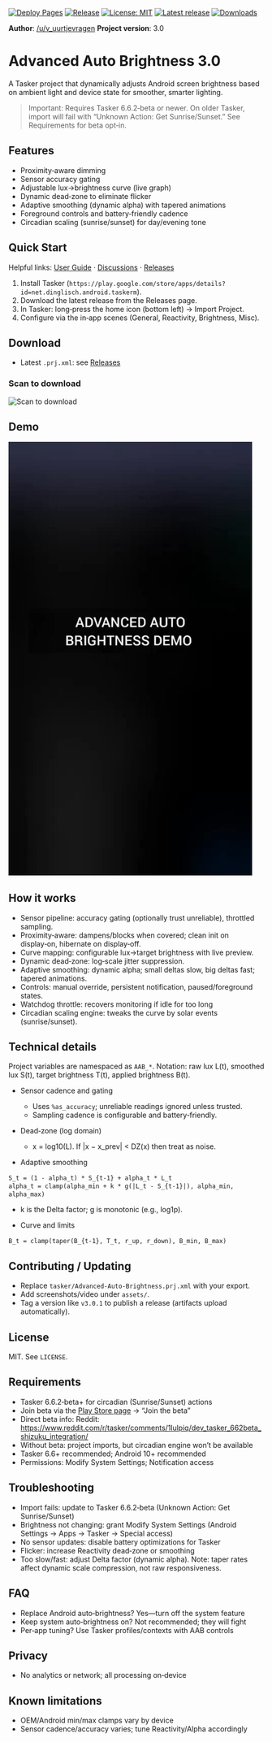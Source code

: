 [![Deploy Pages](https://github.com/faded-penguin021/Advanced-Auto-Brightness/actions/workflows/pages.yml/badge.svg)](https://github.com/faded-penguin021/Advanced-Auto-Brightness/actions/workflows/pages.yml) [![Release](https://github.com/faded-penguin021/Advanced-Auto-Brightness/actions/workflows/release.yml/badge.svg)](https://github.com/faded-penguin021/Advanced-Auto-Brightness/actions/workflows/release.yml) [![License: MIT](https://img.shields.io/badge/License-MIT-green.svg)](LICENSE) [![Latest release](https://img.shields.io/github/v/release/faded-penguin021/Advanced-Auto-Brightness)](https://github.com/faded-penguin021/Advanced-Auto-Brightness/releases) [![Downloads](https://img.shields.io/github/downloads/faded-penguin021/Advanced-Auto-Brightness/total.svg)](https://github.com/faded-penguin021/Advanced-Auto-Brightness/releases)

**Author**: [/u/v_uurtjevragen](https://www.reddit.com/user/v_uurtjevragen)
**Project version**: 3.0

# Advanced Auto Brightness 3.0

A Tasker project that dynamically adjusts Android screen brightness based on ambient light and device state for smoother, smarter lighting.

> Important: Requires Tasker 6.6.2‑beta or newer. On older Tasker, import will fail with “Unknown Action: Get Sunrise/Sunset.” See Requirements for beta opt‑in.

## Features
- Proximity‑aware dimming
- Sensor accuracy gating
- Adjustable lux→brightness curve (live graph)
- Dynamic dead‑zone to eliminate flicker
- Adaptive smoothing (dynamic alpha) with tapered animations
- Foreground controls and battery‑friendly cadence
- Circadian scaling (sunrise/sunset) for day/evening tone

## Quick Start
Helpful links: [User Guide](docs/user-guide.md) · [Discussions](https://github.com/faded-penguin021/Advanced-Auto-Brightness/discussions) · [Releases](https://github.com/faded-penguin021/Advanced-Auto-Brightness/releases)

1. Install Tasker (`https://play.google.com/store/apps/details?id=net.dinglisch.android.taskerm`).
2. Download the latest release from the Releases page.
3. In Tasker: long‑press the home icon (bottom left) → Import Project.
4. Configure via the in‑app scenes (General, Reactivity, Brightness, Misc).

## Download
- Latest `.prj.xml`: see [Releases](https://github.com/faded-penguin021/Advanced-Auto-Brightness/releases)

### Scan to download
![Scan to download](https://api.qrserver.com/v1/create-qr-code/?size=240x240&data=https%3A%2F%2Fgithub.com%2Ffaded-penguin021%2FAdvanced-Auto-Brightness%2Freleases%2Flatest%2Fdownload%2FAdvanced-Auto-Brightness.prj.xml)

## Demo

<a href="https://imgur.com/LaTv3iX"><img src="assets/demo_thumb.jpg" alt="Watch the video" width="480" style="max-width:100%; height:auto;"></a>

## How it works
- Sensor pipeline: accuracy gating (optionally trust unreliable), throttled sampling.
- Proximity‑aware: dampens/blocks when covered; clean init on display‑on, hibernate on display‑off.
- Curve mapping: configurable lux→target brightness with live preview.
- Dynamic dead‑zone: log‑scale jitter suppression.
- Adaptive smoothing: dynamic alpha; small deltas slow, big deltas fast; tapered animations.
- Controls: manual override, persistent notification, paused/foreground states.
- Watchdog throttle: recovers monitoring if idle for too long
- Circadian scaling engine: tweaks the curve by solar events (sunrise/sunset).


## Technical details
Project variables are namespaced as `AAB_*`.
Notation: raw lux L(t), smoothed lux S(t), target brightness T(t), applied brightness B(t).

- Sensor cadence and gating
  - Uses `%as_accuracy`; unreliable readings ignored unless trusted.
  - Sampling cadence is configurable and battery‑friendly.

- Dead‑zone (log domain)
  - x = log10(L). If |x − x_prev| < DZ(x) then treat as noise.

- Adaptive smoothing
```
S_t = (1 - alpha_t) * S_{t-1} + alpha_t * L_t
alpha_t = clamp(alpha_min + k * g(|L_t - S_{t-1}|), alpha_min, alpha_max)
```
  - k is the Delta factor; g is monotonic (e.g., log1p).

- Curve and limits
```
B_t = clamp(taper(B_{t-1}, T_t, r_up, r_down), B_min, B_max)
```

## Contributing / Updating
- Replace `tasker/Advanced-Auto-Brightness.prj.xml` with your export.
- Add screenshots/video under `assets/`.
- Tag a version like `v3.0.1` to publish a release (artifacts upload automatically).

## License
MIT. See `LICENSE`.

## Requirements
- Tasker 6.6.2‑beta+ for circadian (Sunrise/Sunset) actions
- Join beta via the [Play Store page](https://play.google.com/store/apps/details?id=net.dinglisch.android.taskerm) → “Join the beta”
- Direct beta info: Reddit: https://www.reddit.com/r/tasker/comments/1lulpiq/dev_tasker_662beta_shizuku_integration/
- Without beta: project imports, but circadian engine won’t be available
- Tasker 6.6+ recommended; Android 10+ recommended
- Permissions: Modify System Settings; Notification access

## Troubleshooting
- Import fails: update to Tasker 6.6.2‑beta (Unknown Action: Get Sunrise/Sunset)
- Brightness not changing: grant Modify System Settings (Android Settings → Apps → Tasker → Special access)
- No sensor updates: disable battery optimizations for Tasker
- Flicker: increase Reactivity dead‑zone or smoothing
- Too slow/fast: adjust Delta factor (dynamic alpha). Note: taper rates affect dynamic scale compression, not raw responsiveness.

## FAQ
- Replace Android auto‑brightness? Yes—turn off the system feature
- Keep system auto‑brightness on? Not recommended; they will fight
- Per‑app tuning? Use Tasker profiles/contexts with AAB controls

## Privacy
- No analytics or network; all processing on‑device

## Known limitations
- OEM/Android min/max clamps vary by device
- Sensor cadence/accuracy varies; tune Reactivity/Alpha accordingly
